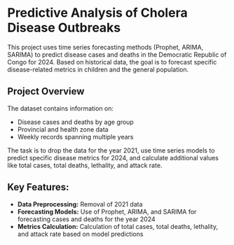 # Predictive Analysis of Cholera Disease Outbreaks

This project uses time series forecasting methods (Prophet, ARIMA, SARIMA) to predict disease cases and deaths in the Democratic Republic of Congo for 2024. Based on historical data, the goal is to forecast specific disease-related metrics in children and the general population.

## Project Overview

The dataset contains information on:
- Disease cases and deaths by age group
- Provincial and health zone data
- Weekly records spanning multiple years

The task is to drop the data for the year 2021, use time series models to predict specific disease metrics for 2024, and calculate additional values like total cases, total deaths, lethality, and attack rate.

## Key Features:
- **Data Preprocessing:** Removal of 2021 data
- **Forecasting Models:** Use of Prophet, ARIMA, and SARIMA for forecasting cases and deaths for the year 2024
- **Metrics Calculation:** Calculation of total cases, total deaths, lethality, and attack rate based on model predictions

